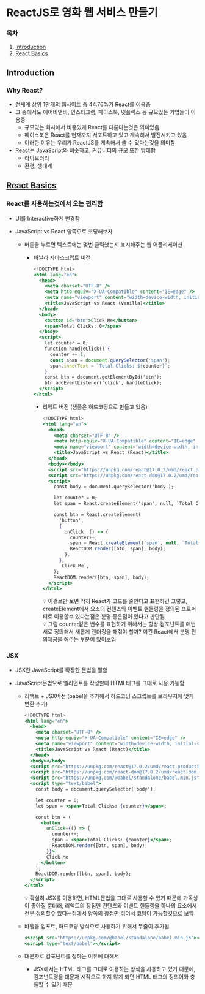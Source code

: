 # ReactJS로 영화 웹 서비스 만들기

### 목차

1. [Introduction](#Introduction)
2. [React Basics](#React-Basics)

## Introduction

### Why React?

- 전세계 상위 1만개의 웹사이트 중 44.76%가 React를 이용중
- 그 중에서도 에어비앤비, 인스타그램, 페이스북, 넷플릭스 등 규모있는 기업들이 이용중
  - 규모있는 회사에서 비중있게 React를 다룬다는것은 의미있음
  - 페이스북은 React를 현재까지 서포트하고 있고 계속해서 발전시키고 있음
  - 이러한 이유는 우리가 ReactJS를 계속해서 쓸 수 있다는것을 의미함
- React는 JavaScript와 비슷하고, 커뮤니티의 규모 또한 방대함
  - 라이브러리
  - 환경, 생태계

## [React Basics](https://github.com/solarsdev/react-movie-app/tree/master/react-basics)

### React를 사용하는것에서 오는 편리함

- UI를 Interactive하게 변경함
- JavaScript vs React 양쪽으로 코딩해보자

  - 버튼을 누르면 텍스트에는 몇번 클릭했는지 표시해주는 웹 어플리케이션

    - 바닐라 자바스크립트 버전

      ```jsx
      <!DOCTYPE html>
      <html lang="en">
        <head>
          <meta charset="UTF-8" />
          <meta http-equiv="X-UA-Compatible" content="IE=edge" />
          <meta name="viewport" content="width=device-width, initial-scale=1.0" />
          <title>JavaScript vs React (Vanilla)</title>
        </head>
        <body>
          <button id="btn">Click Me</button>
          <span>Total Clicks: 0</span>
        </body>
        <script>
          let counter = 0;
          function handleClick() {
            counter += 1;
            const span = document.querySelector('span');
            span.innerText = `Total Clicks: ${counter}`;
          }
          const btn = document.getElementById('btn');
          btn.addEventListener('click', handleClick);
        </script>
      </html>
      ```

      - 리액트 버전 (샘플은 하드코딩으로 만들고 있음)

        ```jsx
        <!DOCTYPE html>
        <html lang="en">
          <head>
            <meta charset="UTF-8" />
            <meta http-equiv="X-UA-Compatible" content="IE=edge" />
            <meta name="viewport" content="width=device-width, initial-scale=1.0" />
            <title>JavaScript vs React (React)</title>
          </head>
          <body></body>
          <script src="https://unpkg.com/react@17.0.2/umd/react.production.min.js"></script>
          <script src="https://unpkg.com/react-dom@17.0.2/umd/react-dom.production.min.js"></script>
          <script>
            const body = document.querySelector('body');

            let counter = 0;
            let span = React.createElement('span', null, `Total Clicks: ${counter}`);

            const btn = React.createElement(
              'button',
              {
                onClick: () => {
                  counter++;
                  span = React.createElement('span', null, `Total Clicks: ${counter}`);
                  ReactDOM.render([btn, span], body);
                },
              },
              `Click Me`,
            );
            ReactDOM.render([btn, span], body);
          </script>
        </html>
        ```

        <aside>
          💡 이걸로만 보면 딱히 React가 코드를 줄인다고 표현하긴 그렇고, createElement에서 요소의 컨텐츠와 이벤트 핸들링을 정의된 프로퍼티로 이용할수 있다는점은 분명 좋은점이 있다고 판단됨
        </aside>
        <aside>
          💡 그럼 counter같은 변수를 표현하기 위해서는 항상 컴포넌트를 매번 새로 정의해서 새롭게 렌더링을 해줘야 할까? 이건 React에서 분명 편의제공을 해주는 부분이 있어보임
        </aside>

### JSX

- JSX란 JavaScript를 확장한 문법을 말함
- JavaScript문법으로 엘리먼트를 작성할때 HTML태그를 그대로 사용 가능함

  - 리액트 + JSX버전 (babel을 추가해서 하드코딩 스크립트를 브라우저에 맞게 변환 추가)

    ```jsx
    <!DOCTYPE html>
    <html lang="en">
      <head>
        <meta charset="UTF-8" />
        <meta http-equiv="X-UA-Compatible" content="IE=edge" />
        <meta name="viewport" content="width=device-width, initial-scale=1.0" />
        <title>JavaScript vs React (React)</title>
      </head>
      <body></body>
      <script src="https://unpkg.com/react@17.0.2/umd/react.production.min.js"></script>
      <script src="https://unpkg.com/react-dom@17.0.2/umd/react-dom.production.min.js"></script>
      <script src="https://unpkg.com/@babel/standalone/babel.min.js"></script>
      <script type="text/babel">
        const body = document.querySelector('body');

        let counter = 0;
        let span = <span>Total Clicks: {counter}</span>;

        const btn = (
          <button
            onClick={() => {
              counter++;
              span = <span>Total Clicks: {counter}</span>;
              ReactDOM.render([btn, span], body);
            }}>
            Click Me
          </button>
        );
        ReactDOM.render([btn, span], body);
      </script>
    </html>
    ```

    <aside>
      💡 확실히 JSX를 이용하면, HTML문법을 그대로 사용할 수 있기 때문에 가독성이 좋아질 뿐더러, 리액트의 장점인 컨텐츠와 이벤트 핸들링을 하나의 요소에서 전부 정의할수 있다는점에서 양쪽의 장점만 섞어서 코딩이 가능할것으로 보임
    </aside>

  - 바벨을 임포트, 하드코딩 방식으로 사용하기 위해서 두줄이 추가됨

    ```jsx
    <script src="https://unpkg.com/@babel/standalone/babel.min.js"></script>
    <script type="text/babel"></script>
    ```

  - 대문자로 컴포넌트를 정하는 이유에 대해서
    - JSX에서는 HTML 태그를 그대로 이용하는 방식을 사용하고 있기 때문에, 컴포넌트명을 대문자 시작으로 하지 않게 되면 HTML 태그의 정의어와 충돌할 수 있기 때문
